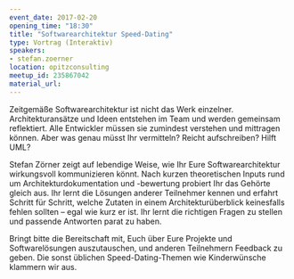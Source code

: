```yaml
---
event_date: 2017-02-20
opening_time: "18:30"
title: "Softwarearchitektur­ Speed-Dating"
type: Vortrag (Interaktiv)
speakers:
- stefan.zoerner
location: opitzconsulting
meetup_id: 235867042
material_url:
---
```

Zeitgemäße Softwarearchitektur ist nicht das Werk einzelner. Architekturansätze und Ideen entstehen im Team und werden gemeinsam reflektiert. Alle Entwickler müssen sie zumindest verstehen und mittragen können. Aber was genau müsst Ihr vermitteln? Reicht aufschreiben? Hilft UML?

Stefan Zörner zeigt auf lebendige Weise, wie Ihr Eure Softwarearchitektur wirkungsvoll kommunizieren könnt. Nach kurzen theoretischen Inputs rund um Architekturdokumentation und -bewertung probiert Ihr das Gehörte gleich aus. Ihr lernt die Lösungen anderer Teilnehmer kennen und erfahrt Schritt für Schritt, welche Zutaten in einem Architekturüberblick keinesfalls fehlen sollten – egal wie kurz er ist. Ihr lernt die richtigen Fragen zu stellen und passende Antworten parat zu haben.

Bringt bitte die Bereitschaft mit, Euch über Eure Projekte und Softwarelösungen auszutauschen, und anderen Teilnehmern Feedback zu geben. Die sonst üblichen Speed-Dating-Themen wie Kinderwünsche klammern wir aus.
